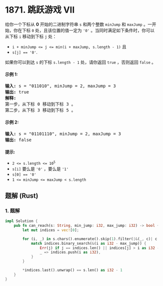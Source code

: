 # 1871. 跳跃游戏 VII
给你一个下标从 **0** 开始的二进制字符串 `s` 和两个整数 `minJump` 和 `maxJump` 。一开始，你在下标 `0` 处，且该位置的值一定为 `'0'` 。当同时满足如下条件时，你可以从下标 `i` 移动到下标 `j` 处：

* `i + minJump <= j <= min(i + maxJump, s.length - 1)` 且
* `s[j] == '0'`.

如果你可以到达 `s` 的下标 `s.length - 1` 处，请你返回 `true` ，否则返回 `false` 。

#### 示例 1:
<pre>
<strong>输入:</strong> s = "011010", minJump = 2, maxJump = 3
<strong>输出:</strong> true
<strong>解释:</strong>
第一步，从下标 0 移动到下标 3 。
第二步，从下标 3 移动到下标 5 。
</pre>

#### 示例 2:
<pre>
<strong>输入:</strong> s = "01101110", minJump = 2, maxJump = 3
<strong>输出:</strong> false
</pre>

#### 提示:
* <code>2 <= s.length <= 10<sup>5</sup></code>
* `s[i]` 要么是 `'0'` ，要么是 `'1'`
* `s[0] == '0'`
* `1 <= minJump <= maxJump < s.length`

## 题解 (Rust)

### 1. 题解
```Rust
impl Solution {
    pub fn can_reach(s: String, min_jump: i32, max_jump: i32) -> bool {
        let mut indices = vec![0];

        for (i, _) in s.chars().enumerate().skip(1).filter(|&(_, c)| c == '0') {
            match indices.binary_search(&(i as i32 - max_jump)) {
                Err(j) if j == indices.len() || indices[j] > i as i32 - min_jump => (),
                _ => indices.push(i as i32),
            }
        }

        *indices.last().unwrap() == s.len() as i32 - 1
    }
}
```
